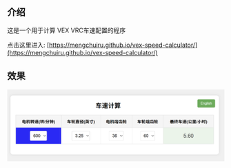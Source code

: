 ## 介绍
这是一个用于计算 VEX VRC车速配置的程序

点击这里进入:
[https://mengchuiru.github.io/vex-speed-calculator/](https://mengchuiru.github.io/vex-speed-calculator/)

## 效果

![](./images/VEX_speed_calculator.png)